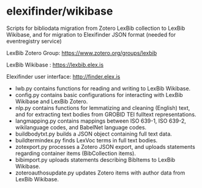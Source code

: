 # elexifinder/wikibase

Scripts for bibliodata migration from Zotero LexBib collection to LexBib Wikibase, and for migration to Elexifinder JSON format (needed for eventregistry service)

LexBib Zotero Group: https://www.zotero.org/groups/lexbib

LexBib Wikibase : https://lexbib.elex.is

Elexifinder user interface: http://finder.elex.is

* lwb.py contains functions for reading and writing to LexBib Wikibase.
* config.py contains basic configurations for interacting with LexBib Wikibase and LexBib Zotero.
* nlp.py contains functions for lemmatizing and cleaning (English) text, and for extracting text bodies from GROBID TEI fulltext representations.
* langmapping.py contains mappings between ISO 639-1, ISO 639-2, wikilanguage codes, and BabelNet language codes.
* buildbodytxt.py builds a JSON object containing full text data.
* buildtermindex.py finds LexVoc terms in full text bodies.
* zotexport.py processes a Zotero JSON export, and uploads statements regarding container items (BibCollection items).
* bibimport.py uploads statements describing BibItems to LexBib Wikibase.
* zoteroauthosupdate.py updates Zotero items with author data from LexBib Wikibase.
